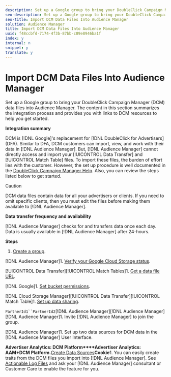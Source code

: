 ```yaml
---
description: Set up a Google group to bring your DoubleClick Campaign Manager (DCM) data files into Audience Manager. The content in this section summarizes the integration process and provides you with links to DCM resources to help you get started.
seo-description: Set up a Google group to bring your DoubleClick Campaign Manager (DCM) data files into Audience Manager. The content in this section summarizes the integration process and provides you with links to DCM resources to help you get started.
seo-title: Import DCM Data Files Into Audience Manager
solution: Audience Manager
title: Import DCM Data Files Into Audience Manager
uuid: f48ccbfd-7174-4f3b-87bb-c89e8946ba1f
index: y
internal: n
snippet: y
translate: y
---
```


# Import DCM Data Files Into Audience Manager

Set up a Google group to bring your DoubleClick Campaign Manager (DCM) data files into Audience Manager. The content in this section summarizes the integration process and provides you with links to DCM resources to help you get started.



**Integration summary** 


DCM is [!DNL Google]'s replacement for [!DNL DoubleClick for Advertisers] (DFA). Similar to DFA, DCM customers can import, view, and work with their data in [!DNL Audience Manager]. But, [!DNL Audience Manager] cannot directly access and import your [!UICONTROL Data Transfer] and [!UICONTROL Match Table] files. To import these files, the burden of effort lies with the customer. However, the set up procedure is well documented in the [DoubleClick Campaign Manager Help](https://support.google.com/dcm/partner/answer/2941575?hl=en&ref_topic=6107456). Also, you can review the steps listed below to get started. 



>[!CAUTION]
>
>DCM data files contain data for all your advertisers or clients. If you need to omit specific clients, then you must edit the files before making them available to [!DNL Audience Manager]. 



**Data transfer frequency and availability** 


[!DNL Audience Manager] checks for and transfers data once each day. Data is usually available in [!DNL Audience Manager] after 24-hours. 


**Steps** 

1. [Create a group](https://support.google.com/dcm/partner/answer/3370419?hl=en&ref_topic=6107456).

[!DNL Audience Manager]1. [Verify your Google Cloud Storage status](https://support.google.com/dcm/partner/answer/3370481?hl=en&ref_topic=6107456).

[!UICONTROL Data Transfer][!UICONTROL Match Tables]1. [Get a data file URL](https://support.google.com/dcm/partner/answer/3370482?hl=en&ref_topic=6107456).

[!DNL Google]1. [Set bucket permissions](https://cloud.google.com/storage/docs/cloud-console?csw=1#_bucketpermission).

[!DNL Cloud Storage Manager][!UICONTROL Data Transfer][!UICONTROL Match Table]1. [Set up data sharing](https://support.google.com/dcm/partner/answer/6206106?hl=en).

   `PartnerId1``PartnerId2`[!DNL Audience Manager][!DNL Audience Manager][!DNL Audience Manager]1. Invite [!DNL Audience Manager] to join the group.

[!DNL Audience Manager]1. Set up two data sources for DCM data in the [!DNL Audience Manager] User Interface.

   **Advertiser Analytics: DCM Platform****Advertiser Analytics: AAM+DCM Platform.**[Create Data Sources](../../../c_features/manage-datasources.md#concept_3B7696B3EC77416492D3B99EBD79EA44)**Cookie**1. You can easily create traits from the DCM files you import into [!DNL Audience Manager]. See [Actionable Log Files](../../../c_integration/media-data-integration/actionable-log-files.md#concept_464D49C698A04E26AFD8AA0F640E5EB3) and ask your [!DNL Audience Manager] consultant or Customer Care to enable the feature for you.
